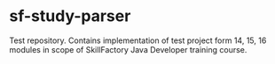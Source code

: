 # sf-study-parser
Test repository. Contains implementation of test project form 14, 15, 16 modules in scope of SkillFactory 
Java Developer training course.
 
